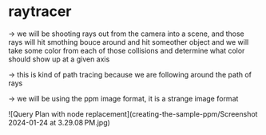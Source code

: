 # raytracer

-> we will be shooting rays out from the camera into a scene, and those rays will hit smothing bouce around and hit someother object
and we will take some color from each of those collisions and determine what color should show up at a given axis

-> this is kind of path tracing because we are following around the path of rays 

-> we will be using the ppm image format, it is a strange image format 

![Query Plan with node replacement](creating-the-sample-ppm/Screenshot 2024-01-24 at 3.29.08 PM.jpg)
